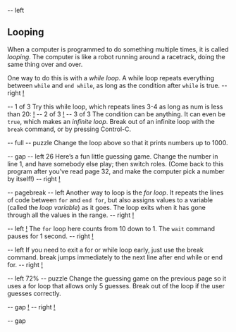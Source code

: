 -- left

## Looping
When a computer is programmed to do something multiple times, it is called _looping_.  The computer is like a robot running around a racetrack, doing the same thing over and over.

One way to do this is with a _while loop_.  A while loop repeats everything between `while` and `end while`, as long as the condition after `while` is true.
-- right
[!](p18-racetrack.png)

-- 1 of 3
Try this while loop, which repeats lines 3-4 as long as num is less than 20:
[!](p18-loopCode.png)
-- 2 of 3
[!](p18-loop.png)
-- 3 of 3
The condition can be anything.  It can even be `true`, which makes an _infinite loop_.
Break out of an infinite loop with the `break` command, or by pressing Control-C.

-- full
-- puzzle
Change the loop above so that it prints numbers up to 1000.

-- gap
-- left 26
Here’s a fun little guessing game.  Change the number in line 1, and have somebody else play; then switch roles.  (Come back to this program after you’ve read page 32, and make the computer pick a number by itself!)
-- right
[!](p18-listing1.png)

-- pagebreak
-- left
Another way to loop is the _for loop_.  It repeats the lines of code between `for` and `end for`, but also assigns values to a variable (called the _loop variable_) as it goes.  The loop exits when it has gone through all the values in the range.
-- right
[!](p18-forSyntax.png)

-- left
[!](p18-forLoopCode.png)
The `for` loop here counts from 10 down to 1.  The `wait` command pauses for 1 second.
-- right
[!](p18-forLoopScreen.png)

-- left
If you need to exit a for or while loop early, just use the break command.  break jumps immediately to the next line after end while or end for.
-- right
[!](p18-breakCode.png)

-- left 72%
-- puzzle
Change the guessing game on the previous page so it uses a for loop that allows only 5 guesses.  Break out of the loop if the user guesses correctly.

-- gap
[!](p18-listing2.png)
-- right
[!](p18-rocket.png)

-- gap
